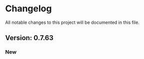 # Changelog

All notable changes to this project will be documented in this file.

## Version: 0.7.63

### New



